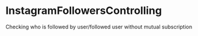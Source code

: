 # InstagramFollowersControlling
Checking who is followed by user/followed user without mutual subscription
